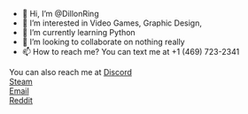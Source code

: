 - 👋 Hi, I’m @DillonRing
- 👀 I’m interested in Video Games, Graphic Design, 
- 🌱 I’m currently learning Python
- 💞️ I’m looking to collaborate on nothing really
- 📫 How to reach me? You can text me at +1 (469) 723-2341

You can also reach me at
[Discord](https://discord.com/users/445013068070780932 "My Discord")   
[Steam](https://steamcommunity.com/profiles/76561199013522072 "My Steam")   
[Email](mailto:dillon@fluxnology.com "Email Me")   
[Reddit](https://reddit.com/u/real-person-null "Reddit")   
